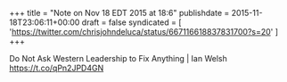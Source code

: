+++
title = "Note on Nov 18 EDT 2015 at 18:6"
publishdate = 2015-11-18T23:06:11+00:00
draft = false
syndicated = [ 'https://twitter.com/chrisjohndeluca/status/667116618837831700?s=20' ]
+++

Do Not Ask Western Leadership to Fix Anything | Ian Welsh
https://t.co/qPn2JPD4GN

